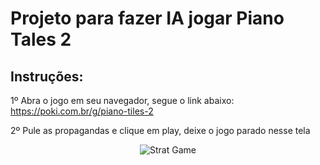 <h1>Projeto para fazer IA jogar Piano Tales 2</h1>

<h2>Instruções:</h2>

1º Abra o jogo em seu navegador, segue o link abaixo:
https://poki.com.br/g/piano-tiles-2

2º Pule as propagandas e clique em play, deixe o jogo parado nesse tela

<p align="center">
  <img src="(https://user-images.githubusercontent.com/54328542/137331514-0193b095-145a-489f-b46d-b3d10c39bce8.png" title="Strat Game">
</p>
